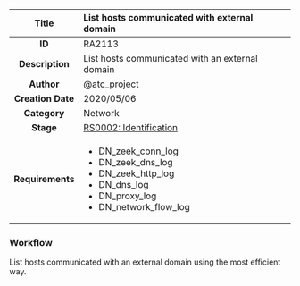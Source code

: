 | Title                       | List hosts communicated with external domain         |
|:---------------------------:|:--------------------|
| **ID**                      | RA2113            |
| **Description**             | List hosts communicated with an external domain   |
| **Author**                  | @atc_project        |
| **Creation Date**           | 2020/05/06 |
| **Category**                | Network      |
| **Stage**                   |[RS0002: Identification](../Response_Stages/RS0002.md)| 
| **Requirements** |<ul><li>DN_zeek_conn_log</li><li>DN_zeek_dns_log</li><li>DN_zeek_http_log</li><li>DN_dns_log</li><li>DN_proxy_log</li><li>DN_network_flow_log</li></ul>|

### Workflow

List hosts communicated with an external domain using the most efficient way.  

